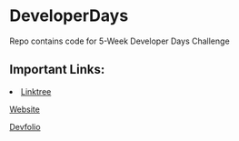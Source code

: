 # DeveloperDays
Repo contains code for 5-Week Developer Days Challenge

## Important Links:

<li>
  <a href = "https://linktr.ee/DevDaysChallenges">Linktree</a>

  <a href = "https://developerdays.tech/">Website</a>

  <a href = "https://devfolio.co/developerdays/dashboard">Devfolio</a>
</li>
